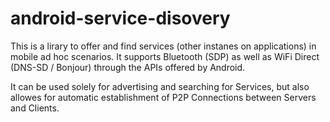 # android-service-disovery

This is a lirary to offer and find services (other instanes on applications) in mobile ad hoc scenarios. 
It supports Bluetooth (SDP) as well as WiFi Direct (DNS-SD / Bonjour) through the APIs offered by Android. 

It can be used solely for advertising and searching for Services, but also allowes for automatic establishment of P2P Connections between 
Servers and Clients.






